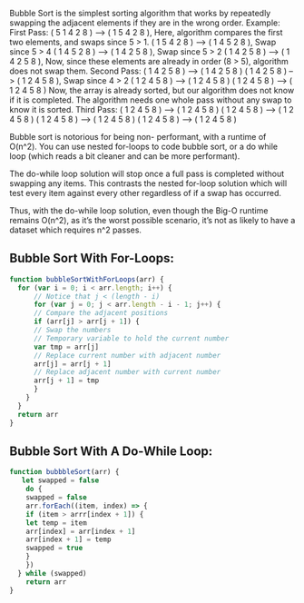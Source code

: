 Bubble Sort is the simplest sorting algorithm that works by repeatedly swapping the adjacent elements if they are in the wrong order.
Example: 
First Pass: 
( 5 1 4 2 8 ) –> ( 1 5 4 2 8 ), Here, algorithm compares the first two elements, and swaps since 5 > 1. 
( 1 5 4 2 8 ) –>  ( 1 4 5 2 8 ), Swap since 5 > 4 
( 1 4 5 2 8 ) –>  ( 1 4 2 5 8 ), Swap since 5 > 2 
( 1 4 2 5 8 ) –> ( 1 4 2 5 8 ), Now, since these elements are already in order (8 > 5), algorithm does not swap them.
Second Pass: 
( 1 4 2 5 8 ) –> ( 1 4 2 5 8 ) 
( 1 4 2 5 8 ) –> ( 1 2 4 5 8 ), Swap since 4 > 2 
( 1 2 4 5 8 ) –> ( 1 2 4 5 8 ) 
( 1 2 4 5 8 ) –>  ( 1 2 4 5 8 ) 
Now, the array is already sorted, but our algorithm does not know if it is completed. The algorithm needs one whole pass without any swap to know it is sorted.
Third Pass: 
( 1 2 4 5 8 ) –> ( 1 2 4 5 8 ) 
( 1 2 4 5 8 ) –> ( 1 2 4 5 8 ) 
( 1 2 4 5 8 ) –> ( 1 2 4 5 8 ) 
( 1 2 4 5 8 ) –> ( 1 2 4 5 8 ) 

Bubble sort is notorious for being non- performant, with a runtime of O(n^2).
You can use nested for-loops to code bubble sort, or a do while loop (which reads a bit
cleaner and can be more performant).

The do-while loop solution will stop once a full pass is completed without swapping any items. This contrasts the nested for-loop solution which will test every item against every
other regardless of if a swap has occurred.

Thus, with the do-while loop solution, even though the Big-O runtime remains O(n^2), as it’s the worst possible scenario, it’s not as likely to have a dataset which requires n^2
passes.

## Bubble Sort With For-Loops:

```js
function bubbleSortWithForLoops(arr) {
  for (var i = 0; i < arr.length; i++) {
      // Notice that j < (length - i)
      for (var j = 0; j < arr.length - i - 1; j++) {
      // Compare the adjacent positions
      if (arr[j] > arr[j + 1]) {
      // Swap the numbers
      // Temporary variable to hold the current number
      var tmp = arr[j]
      // Replace current number with adjacent number
      arr[j] = arr[j + 1]
      // Replace adjacent number with current number
      arr[j + 1] = tmp
      }
    }
  }
  return arr
}
```
## Bubble Sort With A Do-While Loop:

```js
function bubbbleSort(arr) {
   let swapped = false
    do {
    swapped = false
    arr.forEach((item, index) => {
    if (item > arrr[index + 1]) {
    let temp = item
    arr[index] = arr[index + 1]
    arr[index + 1] = temp
    swapped = true
    }
    })
  } while (swapped)
    return arr
}
```
